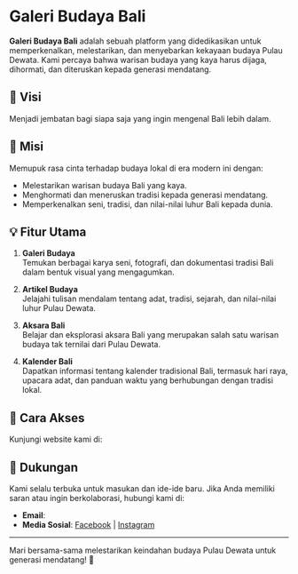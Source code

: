 # Galeri Budaya Bali  

**Galeri Budaya Bali** adalah sebuah platform yang didedikasikan untuk memperkenalkan, melestarikan, dan menyebarkan kekayaan budaya Pulau Dewata. Kami percaya bahwa warisan budaya yang kaya harus dijaga, dihormati, dan diteruskan kepada generasi mendatang.  

## 🎯 Visi  
Menjadi jembatan bagi siapa saja yang ingin mengenal Bali lebih dalam.  

## 🌟 Misi  
Memupuk rasa cinta terhadap budaya lokal di era modern ini dengan:  
- Melestarikan warisan budaya Bali yang kaya.  
- Menghormati dan meneruskan tradisi kepada generasi mendatang.  
- Memperkenalkan seni, tradisi, dan nilai-nilai luhur Bali kepada dunia.  

## 💡 Fitur Utama  
1. **Galeri Budaya**  
   Temukan berbagai karya seni, fotografi, dan dokumentasi tradisi Bali dalam bentuk visual yang mengagumkan.  
   
2. **Artikel Budaya**  
   Jelajahi tulisan mendalam tentang adat, tradisi, sejarah, dan nilai-nilai luhur Pulau Dewata.  

3. **Aksara Bali**  
   Belajar dan eksplorasi aksara Bali yang merupakan salah satu warisan budaya tak ternilai dari Pulau Dewata.  

4. **Kalender Bali**  
   Dapatkan informasi tentang kalender tradisional Bali, termasuk hari raya, upacara adat, dan panduan waktu yang berhubungan dengan tradisi lokal.  

## 🚀 Cara Akses  
Kunjungi website kami di: [](#)  

## 🤝 Dukungan  
Kami selalu terbuka untuk masukan dan ide-ide baru. Jika Anda memiliki saran atau ingin berkolaborasi, hubungi kami di:  
- **Email**:  
- **Media Sosial**: [Facebook](#) | [Instagram](#)  

---

Mari bersama-sama melestarikan keindahan budaya Pulau Dewata untuk generasi mendatang! 🌺
